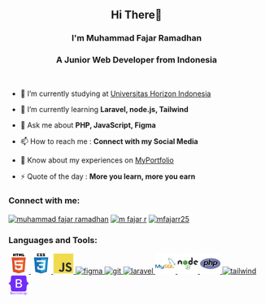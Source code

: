 <h2 align="center">Hi There👋</h2>
<h3 align="center">I'm Muhammad Fajar Ramadhan</h1>
<h3 align="center">A Junior Web Developer from Indonesia</h3>
<br>

- 🔭 I’m currently studying at [Universitas Horizon Indonesia](https://horizon.ac.id/id/)

- 🌱 I’m currently learning **Laravel, node.js, Tailwind**

- 💬 Ask me about **PHP, JavaScript, Figma**

- 📫 How to reach me : **Connect with my Social Media**

- 📄 Know about my experiences on [MyPortfolio](https://mfajarramadhan.netlify.app)

- ⚡ Quote of the day :  **More you learn, more you earn**

<h3 align="left">Connect with me:</h3>
<p align="left">
    <a href="https://www.linkedin.com/in/muhammad-fajar-ramadhan-908aa2278/" target="blank"><img align="center"
            src="https://raw.githubusercontent.com/rahuldkjain/github-profile-readme-generator/master/src/images/icons/Social/linked-in-alt.svg"
            alt="muhammad fajar ramadhan" height="30" width="40" /></a>
    <a href="https://web.facebook.com/kim.ara.moon.75248" target="blank"><img align="center"
            src="https://raw.githubusercontent.com/rahuldkjain/github-profile-readme-generator/master/src/images/icons/Social/facebook.svg"
            alt="m fajar r" height="30" width="40" /></a>
    <a href="https://instagram.com/mfajarr25" target="blank"><img align="center"
            src="https://raw.githubusercontent.com/rahuldkjain/github-profile-readme-generator/master/src/images/icons/Social/instagram.svg"
            alt="mfajarr25" height="30" width="40" /></a>
</p>

<h3 align="left">Languages and Tools:</h3>
<p align="left"> 
    <a href="https://www.w3.org/html/" target="_blank" rel="noreferrer"> 
        <img
            src="https://raw.githubusercontent.com/devicons/devicon/master/icons/html5/html5-original-wordmark.svg"
            alt="html5" width="40" height="40" /> </a> 
    <a href="https://www.w3schools.com/css/" target="_blank" rel="noreferrer"> 
        <img
            src="https://raw.githubusercontent.com/devicons/devicon/master/icons/css3/css3-original-wordmark.svg"
            alt="css3" width="40" height="40" /> </a>
    <a href="https://www.w3schools.com/js/" target="_blank" rel="noreferrer"> 
        <img
            src="https://raw.githubusercontent.com/devicons/devicon/master/icons/javascript/javascript-original.svg"
            alt="javascript" width="40" height="40" /> </a> 
    <a href="https://www.figma.com/" target="_blank" rel="noreferrer">
        <img 
            src="https://www.vectorlogo.zone/logos/figma/figma-icon.svg" alt="figma" width="40" height="40" /> </a> 
    <a href="https://git-scm.com/" target="_blank" rel="noreferrer"> 
        <img
            src="https://www.vectorlogo.zone/logos/git-scm/git-scm-icon.svg" alt="git" width="40" height="40" /> </a>  
    <a href="https://laravel.com/" target="_blank" rel="noreferrer"> 
        <img
            src="https://upload.wikimedia.org/wikipedia/commons/thumb/9/9a/Laravel.svg/1969px-Laravel.svg.png"
            alt="laravel" width="40" height="40" /> </a> 
    <a href="https://www.mysql.com/" target="_blank" rel="noreferrer"> 
        <img
            src="https://raw.githubusercontent.com/devicons/devicon/master/icons/mysql/mysql-original-wordmark.svg"
            alt="mysql" width="40" height="40" /> </a> 
    <a href="https://nodejs.org" target="_blank" rel="noreferrer">
        <img src="https://raw.githubusercontent.com/devicons/devicon/master/icons/nodejs/nodejs-original-wordmark.svg"
            alt="nodejs" width="40" height="40" /> </a> 
    <a href="https://www.php.net" target="_blank" rel="noreferrer">
        <img src="https://raw.githubusercontent.com/devicons/devicon/master/icons/php/php-original.svg" alt="php"
            width="40" height="40" /> </a> 
    <a href="https://tailwindcss.com/" target="_blank" rel="noreferrer"> 
        <img
            src="https://www.vectorlogo.zone/logos/tailwindcss/tailwindcss-icon.svg" alt="tailwind" width="40"
            height="40" /> </a> 
    <a href="https://getbootstrap.com" target="_blank" rel="noreferrer"> 
        <img
            src="https://raw.githubusercontent.com/devicons/devicon/master/icons/bootstrap/bootstrap-plain-wordmark.svg"
            alt="bootstrap" width="40" height="40" /> </a> 
</p>
